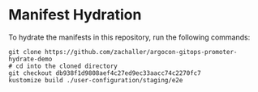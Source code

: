 # Manifest Hydration

To hydrate the manifests in this repository, run the following commands:

```shell
git clone https://github.com/zachaller/argocon-gitops-promoter-hydrate-demo
# cd into the cloned directory
git checkout db938f1d9808aef4c27ed9ec33aacc74c2270fc7
kustomize build ./user-configuration/staging/e2e
```
